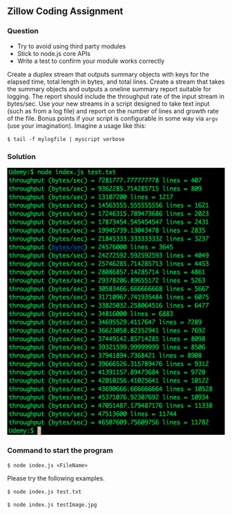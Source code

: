 ## Zillow Coding Assignment

### Question 
- Try to avoid using third party modules
- Stick to node.js core APIs
- Write a test to confirm your module works correctly

Create a duplex stream that outputs summary objects with keys for the
elapsed time, total length in bytes, and total lines.
Create a stream that takes the summary objects and outputs
a oneline summary report suitable for logging. 
The report should include the throughput rate of the input stream in bytes/sec.
Use your new streams in a script designed to take text input (such as
from a log file) and report on the number of lines and growth rate of
the file. 
Bonus points if your script is configurable in some way via `argv` (use your imagination).
Imagine a usage like this:
```
$ tail -f mylogfile | myscript verbose
```

### Solution
![alt text](Output.png)

### Command to start the program

```
$ node index.js <FileName>
```
Please try the following examples.

```
$ node index.js test.txt
```

```
$ node index.js testImage.jpg
```